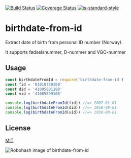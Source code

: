 [![Build Status](https://travis-ci.com/telemark/birthdate-from-id.svg?branch=master)](https://travis-ci.com/telemark/birthdate-from-id)
[![Coverage Status](https://coveralls.io/repos/telemark/birthdate-from-id/badge.svg?branch=master&service=github)](https://coveralls.io/github/telemark/birthdate-from-id?branch=master)
[![js-standard-style](https://img.shields.io/badge/code%20style-standard-brightgreen.svg?style=flat)](https://github.com/feross/standard)

# birthdate-from-id

Extract date of birth from personal ID number (Norway).

It supports fødselsnummer, D-nummer and VGO-nummer

## Usage

```JavaScript
const birthdateFromId = require('birthdate-from-id')
const fid = '01010750160'
const did = '41085801188'
const vid = '41085899108'

console.log(birthdateFromId(fid)) //=> 2007-01-01
console.log(birthdateFromId(did)) //=> 1958-08-01
console.log(birthdateFromId(vid)) //=> 1958-08-01
```

## License

[MIT](LICENSE)

![Robohash image of birthdate-from-id](https://robots.kebabstudios.party/birthdate-from-id.png "Robohash image of birthdate-from-id")